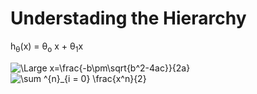 # Understading the Hierarchy

 h<sub>&theta;</sub>(x) = &theta;<sub>o</sub> x + &theta;<sub>1</sub>x
 
 <img src="https://latex.codecogs.com/svg.latex?\Large&space;x=\frac{-b\pm\sqrt{b^2-4ac}}{2a}" title="\Large x=\frac{-b\pm\sqrt{b^2-4ac}}{2a}" />
 
<img src="https://latex.codecogs.com/svg.latex?\sum&space;^{n}_{i&space;=&space;0}&space;\frac{x^n}{2}" title="\sum ^{n}_{i = 0} \frac{x^n}{2}" />
